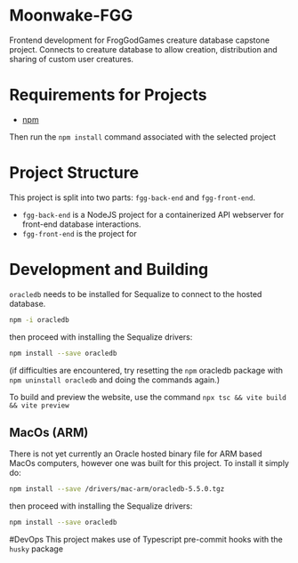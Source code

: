 # Moonwake-FGG

Frontend development for FrogGodGames creature database capstone project.
Connects to creature database to allow creation, distribution and sharing of custom user creatures.

# Requirements for Projects

- [npm](https://nodejs.org/en/download/)

Then run the `npm install` command associated with the selected project

# Project Structure
 This project is split into two parts: `fgg-back-end` and `fgg-front-end`.
- `fgg-back-end` is a NodeJS project for a containerized API webserver for front-end database interactions.
- `fgg-front-end` is the project for 
# Development and Building

`oracledb` needs to be installed for Sequalize to connect to the hosted database.

```bash
npm -i oracledb
```

then proceed with installing the Sequalize drivers:

```bash
npm install --save oracledb
```

(if difficulties are encountered, try resetting the `npm` oracledb package with `npm uninstall oracledb` and doing the commands again.)

To build and preview the website, use the command
`npx tsc && vite build && vite preview`

## MacOs (ARM)

There is not yet currently an Oracle hosted binary file for ARM based MacOs computers,
however one was built for this project. To install it simply do:

```bash
npm install --save /drivers/mac-arm/oracledb-5.5.0.tgz
```

then proceed with installing the Sequalize drivers:

```bash
npm install --save oracledb
```

#DevOps
This project makes use of Typescript pre-commit hooks with the `husky` package
